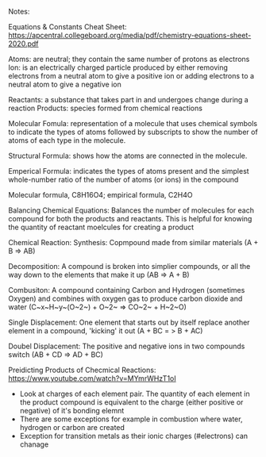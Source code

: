 Notes:

Equations & Constants Cheat Sheet:
https://apcentral.collegeboard.org/media/pdf/chemistry-equations-sheet-2020.pdf


Atoms: are neutral; they contain the same number of protons as electrons
Ion: is an electrically charged particle produced by either removing electrons from a neutral atom to give a positive ion or adding electrons to a neutral atom to give a negative ion


Reactants: a substance that takes part in and undergoes change during a reaction
Products: species formed from chemical reactions



Molecular Fomula: representation of a molecule that uses chemical symbols to indicate the types of atoms followed by subscripts to show the number of atoms of each type in the molecule.

Structural Formula: shows how the atoms are connected in the molecule.

Emperical Formula: indicates the types of atoms present and the simplest whole-number ratio of the number of atoms (or ions) in the compound

Molecular formula, C8H16O4; empirical formula, C2H4O



Balancing Chemical Equations: Balances the number of molecules for each compound for both the products and reactants. This is helpful for knowing the quantity of reactant moelcules for creating a product



Chemical Reaction:
Synthesis: Copmpound made from similar materials (A + B => AB)

Decomposition: A compound is broken into simplier compounds, or all the way down to the elements that make it up (AB => A + B)

Combusiton: A compound containing Carbon and Hydrogen (sometimes Oxygen) and combines with oxygen gas to produce carbon dioxide and water (C~x~H~y~(O~2~) + O~2~ => CO~2~ + H~2~O)

Single Displacement: One element that starts out by itself replace another element in a compound, 'kicking' it out (A + BC = > B + AC)

Doubel Displacement: The positive and negative ions in two compounds switch (AB + CD => AD + BC) 



Preidicting Products of Checmical Reactions:
https://www.youtube.com/watch?v=MYmrWHzT1oI 
- Look at charges of each element pair. The quantity of each element in the product compound is equivalent to the charge (either positive or negative) of it's bonding elemnt
- There are some exceptions for example in combustion where water, hydrogen or carbon are created
- Exception for transition metals as their ionic charges (#electrons) can chanage